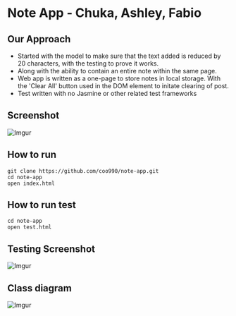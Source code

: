 # Note App - Chuka, Ashley, Fabio
## Our Approach
* Started with the model to make sure that the text added is reduced by 20 characters, with the testing to prove it works.
* Along with the ability to contain an entire note within the same page.
* Web app is written as a one-page to store notes in local storage. With the 'Clear All' button used in the DOM element to initate clearing of post.
* Test written with no Jasmine or other related test frameworks
## Screenshot
![Imgur](https://i.imgur.com/CfPqmjT.png)
## How to run
```
git clone https://github.com/coo990/note-app.git
cd note-app
open index.html
```
## How to run test
```
cd note-app
open test.html
```
## Testing Screenshot
![Imgur](https://i.imgur.com/TqrC7Rk.png)
## Class diagram
![Imgur](https://i.imgur.com/szFrQd8.png)